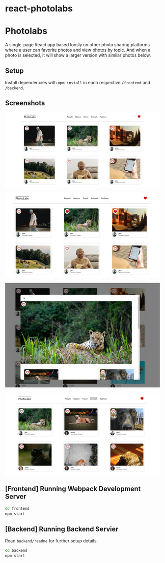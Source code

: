 # react-photolabs


# Photolabs
A single-page React app based loosly on other photo sharing platforms where a user can favorite photos and view photos by topic. And when a photo is selected, it will show a larger version with similar photos below.

## Setup

Install dependencies with `npm install` in each respective `/frontend` and `/backend`.

## Screenshots
!["The home page of the PhotoLabs application"](https://github.com/codingMadeSimple/lastPhotoLabs/blob/master/docs/HomePage.png?raw=true)

!["Once a photo has been favorited there will be an indicator that shows up in the Navigation Bar."](https://github.com/codingMadeSimple/lastPhotoLabs/blob/master/docs/IndicatorForFavorite.png?raw=true)

!["Once a photo has been selected a large version of the photo will pop up with similar photos beneath."](https://github.com/codingMadeSimple/lastPhotoLabs/blob/master/docs/ModalOpen.png?raw=true)

!["If A topic has been selected only the photos that share that topic will appear on the screen."](https://github.com/codingMadeSimple/lastPhotoLabs/blob/master/docs/SelectedTopicPhotos.png?raw=true)

## [Frontend] Running Webpack Development Server

```sh
cd frontend
npm start
```

## [Backend] Running Backend Servier

Read `backend/readme` for further setup details.

```sh
cd backend
npm start
```
